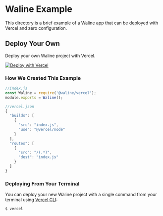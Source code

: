 # Waline Example

This directory is a brief example of a [Waline](https://waline.js.org/) app that can be deployed with Vercel and zero configuration.

## Deploy Your Own

Deploy your own Waline project with Vercel.

[![Deploy with Vercel](https://vercel.com/button)](https://vercel.com/import/project?template=https://github.com/lizheming/waline/tree/master/example)

### How We Created This Example

```js
//index.js
const Waline = require('@waline/vercel');
module.exports = Waline();

//vercel.json
{
  "builds": [
    {
      "src": "index.js",
      "use": "@vercel/node"
    }
  ],
  "routes": [
    {
      "src": "/(.*)",
      "dest": "index.js"
    }
  ]
}
```

### Deploying From Your Terminal

You can deploy your new Waline project with a single command from your terminal using [Vercel CLI](https://vercel.com/download):

```shell
$ vercel
```

